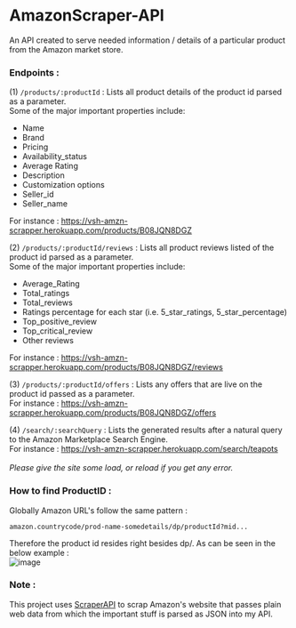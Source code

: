 # AmazonScraper-API

An API created to serve needed information / details of a particular product from the Amazon market store.

### Endpoints :

(1) ``` /products/:productId ``` : Lists all product details of the product id parsed as a parameter.<br/>
Some of the major important properties include:
- Name
- Brand
- Pricing
- Availability_status
- Average Rating
- Description
- Customization options
- Seller_id
- Seller_name <br/>

For instance : https://vsh-amzn-scrapper.herokuapp.com/products/B08JQN8DGZ

(2) ``` /products/:productId/reviews ``` : Lists all product reviews listed of the product id parsed as a parameter.<br/>
Some of the major important properties include:
- Average_Rating
- Total_ratings
- Total_reviews
- Ratings percentage for each star (i.e. 5_star_ratings, 5_star_percentage)
- Top_positive_review
- Top_critical_review
- Other reviews<br/>

For instance : https://vsh-amzn-scrapper.herokuapp.com/products/B08JQN8DGZ/reviews

(3) ``` /products/:productId/offers ``` : Lists any offers that are live on the product id passed as a parameter. <br/>
For instance : https://vsh-amzn-scrapper.herokuapp.com/products/B08JQN8DGZ/offers

(4) ``` /search/:searchQuery ``` : Lists the generated results after a natural query to the Amazon Marketplace Search Engine. <br/>
For instance : https://vsh-amzn-scrapper.herokuapp.com/search/teapots
<br /> <br />
<i> Please give the site some load, or reload if you get any error.</i>

### How to find ProductID : <br/>

Globally Amazon URL's follow the same pattern : 
```
amazon.countrycode/prod-name-somedetails/dp/productId?mid...
```
Therefore the product id resides right besides dp/. As can be seen in the below example : <br/>
![image](https://user-images.githubusercontent.com/59518168/155880718-a9179d4d-25af-478b-9cf4-7be9083a2081.png)

### Note : 
This project uses [ScraperAPI](https://www.scraperapi.com/) to scrap Amazon's website that passes plain web data from which the important stuff is parsed as JSON into my API.

